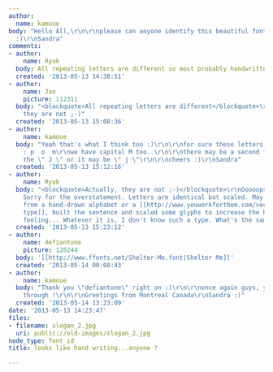 ```yaml
---
author:
  name: kamoue
body: "Hello All,\r\n\r\nplease can anyone identify this beautiful font ?\r\n\r\ncheers
  :)\r\nSandra"
comments:
- author:
    name: Ryuk
  body: All repeating letters are different so most probably handwritten.
  created: '2013-05-13 14:38:51'
- author:
    name: Jan
    picture: 112311
  body: "<blockquote>All repeating letters are different</blockquote>\r\n\r\nActually,
    they are not ;-)"
  created: '2013-05-13 15:08:36'
- author:
    name: kamoue
  body: "Yeah that's what I think too :)\r\n\r\nfor sure these letters are the same
    : p  o  m\r\nwe have capital M too..\r\n\r\nthere may be a second font used for
    the \" J \" or it may be \" j \"\r\n\r\ncheers :)\r\nSandra"
  created: '2013-05-13 15:12:16'
- author:
    name: Ryuk
  body: "<blockquote>Actually, they are not ;-)</blockquote>\r\nOoooops, you're right...
    Sorry for the overstatement. Letters are identical but scaled. May be they started
    from a hand-drawn alphabet or a [[http://www.youworkforthem.com/vectors/handset-type|handset
    type]], built the sentence and scaled some glyphs to increase the handwritten
    feeling... Whatever it is, I don't know such a type. What's the sample origin?"
  created: '2013-05-13 15:23:12'
- author:
    name: defiantone
    picture: 126244
  body: '[[http://www.ffonts.net/Shelter-Me.font|Shelter Me]]'
  created: '2013-05-14 00:08:43'
- author:
    name: kamoue
  body: "Thank you \"defiantone\" right on :)\r\n\r\nonce again guys, you always come
    through !\r\n\r\nGreetings from Montreal Canada\r\nSandra :)"
  created: '2013-05-14 13:23:09'
date: '2013-05-13 14:23:47'
files:
- filename: slogan_2.jpg
  uri: public://old-images/slogan_2.jpg
node_type: font_id
title: looks like hand writing...anyone ?

---
```


